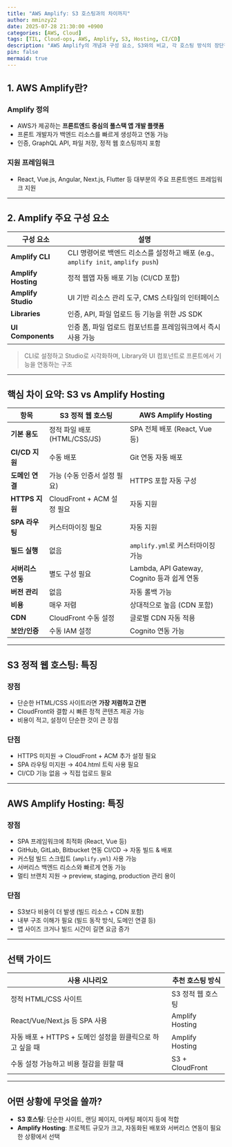 ```yaml
---
title: "AWS Amplify: S3 호스팅과의 차이까지"
author: mminzy22
date: 2025-07-28 21:30:00 +0900
categories: [AWS, Cloud]
tags: [TIL, Cloud-ops, AWS, Amplify, S3, Hosting, CI/CD]
description: "AWS Amplify의 개념과 구성 요소, S3와의 비교, 각 호스팅 방식의 장단점 정리 및 실제 선택 기준"
pin: false
mermaid: true
---
```



## 1. AWS Amplify란?

### Amplify 정의

* AWS가 제공하는 **프론트엔드 중심의 풀스택 앱 개발 플랫폼**
* 프론트 개발자가 백엔드 리소스를 빠르게 생성하고 연동 가능
* 인증, GraphQL API, 파일 저장, 정적 웹 호스팅까지 포함

### 지원 프레임워크

* React, Vue.js, Angular, Next.js, Flutter 등 대부분의 주요 프론트엔드 프레임워크 지원

---

## 2. Amplify 주요 구성 요소

| 구성 요소               | 설명                                                               |
| ------------------- | ---------------------------------------------------------------- |
| **Amplify CLI**     | CLI 명령어로 백엔드 리소스를 설정하고 배포 (e.g., `amplify init`, `amplify push`) |
| **Amplify Hosting** | 정적 웹앱 자동 배포 기능 (CI/CD 포함)                                        |
| **Amplify Studio**  | UI 기반 리소스 관리 도구, CMS 스타일의 인터페이스                                  |
| **Libraries**       | 인증, API, 파일 업로드 등 기능을 위한 JS SDK                                  |
| **UI Components**   | 인증 폼, 파일 업로드 컴포넌트를 프레임워크에서 즉시 사용 가능                              |

> CLI로 설정하고 Studio로 시각화하며, Library와 UI 컴포넌트로 프론트에서 기능을 연동하는 구조

---

## 핵심 차이 요약: S3 vs Amplify Hosting

| 항목           | **S3 정적 웹 호스팅**          | **AWS Amplify Hosting**                 |
| ------------ | ------------------------ | --------------------------------------- |
| **기본 용도**    | 정적 파일 배포 (HTML/CSS/JS)   | SPA 전체 배포 (React, Vue 등)                |
| **CI/CD 지원** | 수동 배포                  | Git 연동 자동 배포                          |
| **도메인 연결**   | 가능 (수동 인증서 설정 필요)      | HTTPS 포함 자동 구성                        |
| **HTTPS 지원** | CloudFront + ACM 설정 필요 | 자동 지원                                 |
| **SPA 라우팅**  | 커스터마이징 필요              | 자동 지원                                 |
| **빌드 실행**    | 없음                     | `amplify.yml`로 커스터마이징 가능              |
| **서버리스 연동**  | 별도 구성 필요               | Lambda, API Gateway, Cognito 등과 쉽게 연동 |
| **버전 관리**    | 없음                     | 자동 롤백 가능                              |
| **비용**       | 매우 저렴                  | 상대적으로 높음 (CDN 포함)                    |
| **CDN**      | CloudFront 수동 설정       | 글로벌 CDN 자동 적용                         |
| **보안/인증**    | 수동 IAM 설정              | Cognito 연동 가능                         |

---

## S3 정적 웹 호스팅: 특징

### 장점

* 단순한 HTML/CSS 사이트라면 **가장 저렴하고 간편**
* CloudFront와 결합 시 빠른 정적 콘텐츠 제공 가능
* 비용이 적고, 설정이 단순한 것이 큰 장점

### 단점

* HTTPS 미지원 → CloudFront + ACM 추가 설정 필요
* SPA 라우팅 미지원 → 404.html 트릭 사용 필요
* CI/CD 기능 없음 → 직접 업로드 필요

---

## AWS Amplify Hosting: 특징

### 장점

* SPA 프레임워크에 최적화 (React, Vue 등)
* GitHub, GitLab, Bitbucket 연동 CI/CD → 자동 빌드 & 배포
* 커스텀 빌드 스크립트 (`amplify.yml`) 사용 가능
* 서버리스 백엔드 리소스와 빠르게 연동 가능
* 멀티 브랜치 지원 → preview, staging, production 관리 용이

### 단점

* S3보다 비용이 더 발생 (빌드 리소스 + CDN 포함)
* 내부 구조 이해가 필요 (빌드 동작 방식, 도메인 연결 등)
* 앱 사이즈 크거나 빌드 시간이 길면 요금 증가

---

## 선택 가이드

| 사용 시나리오                               | 추천 호스팅 방식         |
| ------------------------------------- | ----------------- |
| 정적 HTML/CSS 사이트                       | S3 정적 웹 호스팅     |
| React/Vue/Next.js 등 SPA 사용            | Amplify Hosting |
| 자동 배포 + HTTPS + 도메인 설정을 원클릭으로 하고 싶을 때 | Amplify Hosting |
| 수동 설정 가능하고 비용 절감을 원할 때                | S3 + CloudFront |

---

## 어떤 상황에 무엇을 쓸까?

* **S3 호스팅**: 단순한 사이트, 랜딩 페이지, 마케팅 페이지 등에 적합
* **Amplify Hosting**: 프로젝트 규모가 크고, 자동화된 배포와 서버리스 연동이 필요한 상황에서 선택
